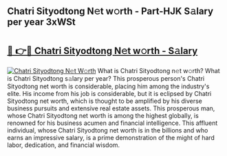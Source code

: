 ## Chatri Sityodtong N𝚎t w𝚘rth - Part-HJK S𝚊lary per year 3xWSt

# <h2><a href="http://gc1wwz.nevu.top/?p=Chatri+Sityodtong">🔗 👉🔴 Chatri Sityodtong N𝚎t w𝚘rth - S𝚊lary</a></h2>

[![Chatri Sityodtong N𝚎t W𝚘rth](https://i.imgur.com/Oavwk0R.jpeg)](http://gc1wwz.nevu.top/?p=Chatri+Sityodtong)
What is Chatri Sityodtong n𝚎t w𝚘rth? What is Chatri Sityodtong s𝚊lary per year?
This prosperous person's Chatri Sityodtong net worth is considerable, placing him among the industry's elite. His income from his job is considerable, but it is eclipsed by Chatri Sityodtong net worth, which is thought to be amplified by his diverse business pursuits and extensive real estate assets. This prosperous man, whose Chatri Sityodtong net worth is among the highest globally, is renowned for his business acumen and financial intelligence. This affluent individual, whose Chatri Sityodtong net worth is in the billions and who earns an impressive salary, is a prime demonstration of the might of hard labor, dedication, and financial wisdom.
